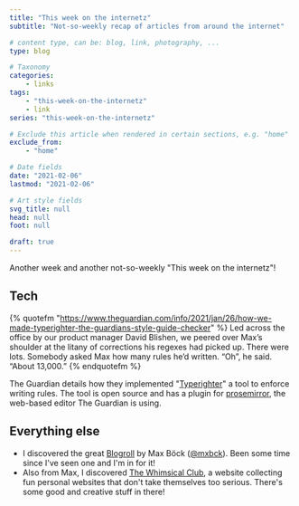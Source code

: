 ```yaml
---
title: "This week on the internetz"
subtitle: "Not-so-weekly recap of articles from around the internet"

# content type, can be: blog, link, photography, ...
type: blog

# Taxonomy
categories:
    - links
tags:
    - "this-week-on-the-internetz"
    - link
series: "this-week-on-the-internetz"

# Exclude this article when rendered in certain sections, e.g. "home"
exclude_from: 
    - "home"

# Date fields
date: "2021-02-06"
lastmod: "2021-02-06"

# Art style fields
svg_title: null
head: null
foot: null

draft: true
---
```


Another week and another not-so-weekly "This week on the internetz"!

## Tech

{% quotefm "https://www.theguardian.com/info/2021/jan/26/how-we-made-typerighter-the-guardians-style-guide-checker" %}
Led across the office by our product manager David Blishen, we peered over Max’s shoulder at the litany of corrections his regexes had picked up. There were lots. Somebody asked Max how many rules he’d written. “Oh”, he said. “About 13,000.”
{% endquotefm %}

The Guardian details how they implemented "[Typerighter](https://github.com/guardian/typerighter)" a tool to enforce writing rules. The tool is open source and has a plugin for [prosemirror](https://prosemirror.net/), the web-based editor The Guardian is using.

## Everything else

- I discovered the great [Blogroll](https://mxb.dev/blogroll/) by Max Böck ([@mxbck](https://twitter.com/mxbck)). Been some time since I've seen one and I'm in for it!
- Also from Max, I discovered [The Whimsical Club](https://whimsical.club/), a website collecting fun personal websites that don't take themselves too serious. There's some good and creative stuff in there!